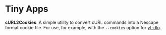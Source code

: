 # Tiny Apps

**cURL2Cookies**: A simple utility to convert cURL commands into a Nescape format cookie file. For use, for example, with the `--cookies` option for [yt-dlp](https://github.com/yt-dlp/yt-dlp).
